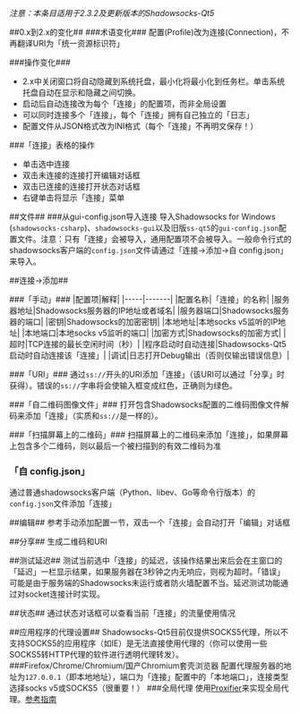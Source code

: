 _注意：本条目适用于2.3.2及更新版本的Shadowsocks-Qt5_

##0.x到2.x的变化##
###术语变化###
配置(Profile)改为连接(Connection)，不再翻译URI为「统一资源标识符」

###操作变化###
- 2.x中关闭窗口将自动隐藏到系统托盘，最小化将最小化到任务栏。单击系统托盘自动在显示和隐藏之间切换。
- 启动后自动连接改为每个「连接」的配置项，而非全局设置
- 可以同时连接多个「连接」，每个「连接」拥有自己独立的「日志」
- 配置文件从JSON格式改为INI格式（每个「连接」不再明文保存！）

###「连接」表格的操作
- 单击选中连接
- 双击未连接的连接打开编辑对话框
- 双击已连接的连接打开状态对话框
- 右键单击将显示「连接」菜单

##文件##
###从gui-config.json导入连接
导入Shadowsocks for Windows (`shadowsocks-csharp`)、`shadowsocks-gui`以及旧版`ss-qt5`的`gui-config.json`配置文件。注意：只有「连接」会被导入，通用配置项不会被导入。一般命令行式的shadowsocks客户端的`config.json`文件请通过「连接->添加->自 config.json」来导入。

##连接->添加##

###「手动」###
|配置项|解释|
|-----|-------|
|配置名称|「连接」的名称|
|服务器地址|Shadowsocks服务器的IP地址或者域名|
|服务器端口|Shadowsocks服务器的端口|
|密钥|Shadowsocks的加密密钥|
|本地地址|本地socks v5监听的IP地址|
|本地端口|本地socks v5监听的端口|
|加密方式|Shadowsocks的加密方式|
|超时|TCP连接的最长空闲时间（秒）|
|程序启动时自动连接|Shadowsocks-Qt5启动时自动连接该「连接」|
|调试|日志打开Debug输出（否则仅输出错误信息）|

###「URI」###
通过`ss://`开头的URI添加「连接」（该URI可以通过「分享」时获得）。错误的`ss://`字串将会使输入框变成红色，正确则为绿色。

###「自二维码图像文件」###
打开包含Shadowsocks配置的二维码图像文件解码来添加「连接」（实质和`ss://`是一样的）。

###「扫描屏幕上的二维码」###
扫描屏幕上的二维码来添加「连接」，如果屏幕上包含多个二维码，则以最后一个被扫描到的有效二维码为准

### 「自 config.json」 ###
通过普通shadowsocks客户端（Python、libev、Go等命令行版本）的`config.json`文件添加「连接」

##编辑##
参考手动添加配置一节，双击一个「连接」会自动打开「编辑」对话框

##分享##
生成二维码和URI

##测试延迟##
测试当前选中「连接」的延迟，该操作结果出来后会在主窗口的「延迟」一栏显示结果，如果服务器在3秒钟之内无响应，则视为超时。「错误」可能是由于服务端的Shadowsocks未运行或者防火墙配置不当。延迟测试功能通过对socket连接计时实现。

##状态##
通过状态对话框可以查看当前「连接」的流量使用情况

##应用程序的代理设置##
Shadowsocks-Qt5目前仅提供SOCKS5代理，所以不支持SOCKS5的应用程序（如IE）是无法直接使用代理的（你可以使用一些SOCKS5转HTTP代理的软件进行透明代理转发）。
###Firefox/Chrome/Chromium/国产Chromium套壳浏览器
配置代理服务器的地址为`127.0.0.1`（即本地地址），端口为「连接」配置中的「本地端口」，连接类型选择socks v5或SOCKS5（很重要！）
###全局代理
使用[Proxifier](http://proxifier.com/)来实现全局代理。[参考指南](https://kyonli.com/p/64)